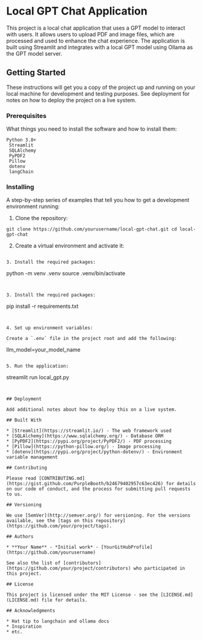 # Local GPT Chat Application

This project is a local chat application that uses a GPT model to interact with users. It allows users to upload PDF and image files, which are processed and used to enhance the chat experience. The application is built using Streamlit and integrates with a local GPT model using Ollama as the GPT model server.

## Getting Started

These instructions will get you a copy of the project up and running on your local machine for development and testing purposes. See deployment for notes on how to deploy the project on a live system.

### Prerequisites

What things you need to install the software and how to install them:
```
Python 3.8+
 Streamlit
 SQLAlchemy
 PyPDF2
 Pillow
 dotenv
 langChain
```



### Installing

A step-by-step series of examples that tell you how to get a development environment running:

1. Clone the repository:
```
git clone https://github.com/yourusername/local-gpt-chat.git cd local-gpt-chat
```


2. Create a virtual environment and activate it:
```

3. Install the required packages:
```
python -m venv .venv source .venv/bin/activate
```


3. Install the required packages:
```
pip install -r requirements.txt
```


4. Set up environment variables:

Create a `.env` file in the project root and add the following:
```
llm_model=your_model_name
```

5. Run the application:
```
streamlit run local_gpt.py
```


## Deployment

Add additional notes about how to deploy this on a live system.

## Built With

* [Streamlit](https://streamlit.io/) - The web framework used
* [SQLAlchemy](https://www.sqlalchemy.org/) - Database ORM
* [PyPDF2](https://pypi.org/project/PyPDF2/) - PDF processing
* [Pillow](https://python-pillow.org/) - Image processing
* [dotenv](https://pypi.org/project/python-dotenv/) - Environment variable management

## Contributing

Please read [CONTRIBUTING.md](https://gist.github.com/PurpleBooth/b24679402957c63ec426) for details on our code of conduct, and the process for submitting pull requests to us.

## Versioning

We use [SemVer](http://semver.org/) for versioning. For the versions available, see the [tags on this repository](https://github.com/your/project/tags).

## Authors

* **Your Name** - *Initial work* - [YourGitHubProfile](https://github.com/yourusername)

See also the list of [contributors](https://github.com/your/project/contributors) who participated in this project.

## License

This project is licensed under the MIT License - see the [LICENSE.md](LICENSE.md) file for details.

## Acknowledgments

* Hat tip to langchain and ollama docs
* Inspiration
* etc.